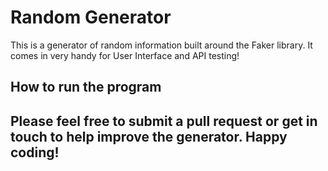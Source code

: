 # Random Generator

This is a generator of random information built around the Faker library. It comes in very handy for User Interface and API testing!


## How to run the program




## Please feel free to submit a pull request or get in touch to help improve the generator. Happy coding!
